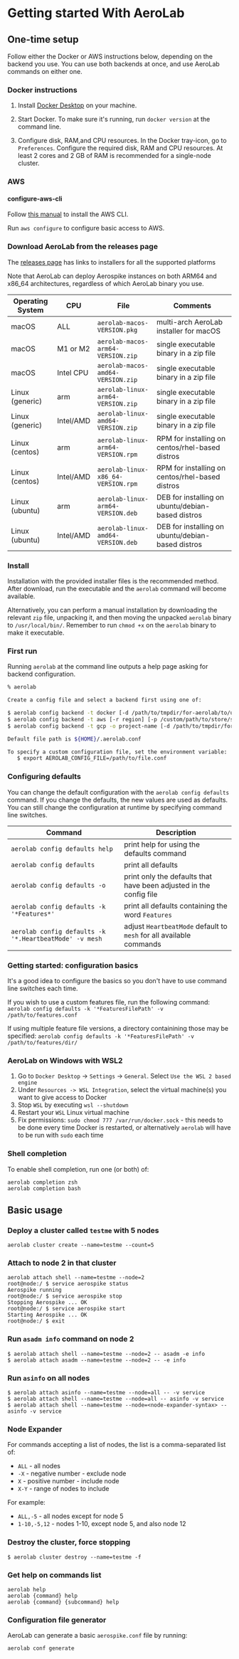 # Getting started With AeroLab

## One-time setup

Follow either the Docker or AWS instructions below, depending on the backend you use.
You can use both backends at once, and use AeroLab commands on either one.

### Docker instructions

1. Install [Docker Desktop](https://www.docker.com/products/docker-desktop/) on your machine.

2. Start Docker. To make sure it's running, run `docker version` at the command line.

3. Configure disk, RAM,and CPU resources. In the Docker tray-icon, go to `Preferences`. Configure the required disk, RAM and CPU resources. At least 2 cores and 2 GB of RAM is recommended for a single-node cluster.

### AWS

#### configure-aws-cli

Follow [this manual](https://docs.aws.amazon.com/cli/latest/userguide/getting-started-install.html) to install the AWS CLI.

Run `aws configure` to configure basic access to AWS.

### Download AeroLab from the releases page

The [releases page](https://github.com/aerospike/aerolab/releases) has links to installers for all the
supported platforms

Note that AeroLab can deploy Aerospike instances on both ARM64 and x86_64 architectures,
regardless of which AeroLab binary you use.

Operating System | CPU | File | Comments
--- | --- | --- | ---
macOS | ALL | `aerolab-macos-VERSION.pkg` | multi-arch AeroLab installer for macOS
macOS | M1 or M2 | `aerolab-macos-arm64-VERSION.zip` | single executable binary in a zip file
macOS | Intel CPU | `aerolab-macos-amd64-VERSION.zip` | single executable binary in a zip file
Linux (generic) | arm | `aerolab-linux-arm64-VERSION.zip` | single executable binary in a zip file
Linux (generic) | Intel/AMD | `aerolab-linux-amd64-VERSION.zip` | single executable binary in a zip file
Linux (centos) | arm | `aerolab-linux-arm64-VERSION.rpm` | RPM for installing on centos/rhel-based distros
Linux (centos) | Intel/AMD | `aerolab-linux-x86_64-VERSION.rpm` | RPM for installing on centos/rhel-based distros
Linux (ubuntu) | arm | `aerolab-linux-arm64-VERSION.deb` | DEB for installing on ubuntu/debian-based distros
Linux (ubuntu) | Intel/AMD | `aerolab-linux-amd64-VERSION.deb` | DEB for installing on ubuntu/debian-based distros

### Install

Installation with the provided installer files is the recommended method. After download, run the executable
and the `aerolab` command will become available.

Alternatively, you can perform a manual installation by downloading the relevant `zip` file, unpacking it,
and then moving the unpacked `aerolab` binary to `/usr/local/bin/`. Remember to run `chmod +x` on the `aerolab`
binary to make it executable.

### First run

Running `aerolab` at the command line outputs a help page asking for backend configuration.

```bash
% aerolab

Create a config file and select a backend first using one of:

$ aerolab config backend -t docker [-d /path/to/tmpdir/for-aerolab/to/use]
$ aerolab config backend -t aws [-r region] [-p /custom/path/to/store/ssh/keys/in/] [-d /path/to/tmpdir/for-aerolab/to/use]
$ aerolab config backend -t gcp -o project-name [-d /path/to/tmpdir/for-aerolab/to/use] [-p /custom/path/to/store/ssh/keys/in/]

Default file path is ${HOME}/.aerolab.conf

To specify a custom configuration file, set the environment variable:
   $ export AEROLAB_CONFIG_FILE=/path/to/file.conf
```

### Configuring defaults

You can change the default configuration with the `aerolab config defaults` command. If you
change the defaults, the new values are used as defaults. You can still change the
configuration at runtime by specifying command line switches.

Command | Description
--- | ---
`aerolab config defaults help` | print help for using the defaults command
`aerolab config defaults` | print all defaults
`aerolab config defaults -o` | print only the defaults that have been adjusted in the config file
`aerolab config defaults -k '*Features*'` | print all defaults containing the word `Features`
`aerolab config defaults -k '*.HeartbeatMode' -v mesh` | adjust `HeartbeatMode` default to `mesh` for all available commands

### Getting started: configuration basics

It's a good idea to configure the basics so you don't have to use command line switches each time.

If you wish to use a custom features file, run the following command:
`aerolab config defaults -k '*FeaturesFilePath' -v /path/to/features.conf`

If using multiple feature file versions, a directory containining those may be specified: `aerolab config defaults -k '*FeaturesFilePath' -v /path/to/features/dir/`

### AeroLab on Windows with WSL2

1. Go to `Docker Desktop` -> `Settings` -> `General`.  Select `Use the WSL 2 based engine`
2. Under `Resources -> WSL Integration`, select the virtual machine(s) you want to give access to Docker
3. Stop `WSL` by executing `wsl --shutdown`
4. Restart your `WSL` Linux virtual machine
5. Fix permissions: `sudo chmod 777 /var/run/docker.sock` - this needs to be done every time Docker is restarted, or alternatively `aerolab` will have to be run with `sudo` each time

### Shell completion

To enable shell completion, run one (or both) of:

```
aerolab completion zsh
aerolab completion bash
```

## Basic usage

### Deploy a cluster called `testme` with 5 nodes
```
aerolab cluster create --name=testme --count=5
```

### Attach to node 2 in that cluster
```
aerolab attach shell --name=testme --node=2
root@node:/ $ service aerospike status
Aerospike running
root@node:/ $ service aerospike stop
Stopping Aerospike ... OK
root@node:/ $ service aerospike start
Starting Aerospike ... OK
root@node:/ $ exit
```

### Run `asadm info` command on node 2
```
$ aerolab attach shell --name=testme --node=2 -- asadm -e info
$ aerolab attach asadm --name=testme --node=2 -- -e info
```

### Run `asinfo` on all nodes
```
$ aerolab attach asinfo --name=testme --node=all -- -v service
$ aerolab attach shell --name=testme --node=all -- asinfo -v service
$ aerolab attach shell --name=testme --node=<node-expander-syntax> -- asinfo -v service
```

### Node Expander

For commands accepting a list of nodes, the list is a comma-separated list of:
* `ALL` - all nodes
* `-X` - negative number - exclude node
* `X` - positive number - include node
* `X-Y` - range of nodes to include

For example:
* `ALL,-5` - all nodes except for node 5
* `1-10,-5,12` - nodes 1-10, except node 5, and also node 12

### Destroy the cluster, force stopping
```
$ aerolab cluster destroy --name=testme -f
```

### Get help on commands list

```
aerolab help
aerolab {command} help
aerolab {command} {subcommand} help
```

### Configuration file generator

AeroLab can generate a basic `aerospike.conf` file by running:

````
aerolab conf generate
````
